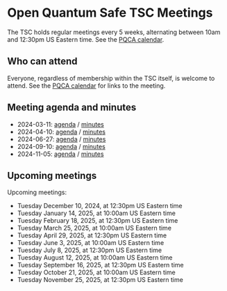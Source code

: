 # Open Quantum Safe TSC Meetings

The TSC holds regular meetings every 5 weeks, alternating between 10am and 12:30pm US Eastern time.  See the [PQCA calendar](https://pqca.org/calendar/).

## Who can attend

Everyone, regardless of membership within the TSC itself, is welcome to attend. See the [PQCA calendar](https://pqca.org/calendar/) for links to the meeting.

## Meeting agenda and minutes

- 2024-03-11: [agenda](2024-03-11/agenda.md) / [minutes](2024-03-11/minutes.md)
- 2024-04-10: [agenda](2024-04-10/agenda.md) / [minutes](2024-04-10/minutes.md)
- 2024-06-27: [agenda](2024-06-27/agenda.md) / [minutes](2024-06-27/minutes.md)
- 2024-09-10: [agenda](2024-09-10/agenda.md) / [minutes](2024-09-10/minutes.md)
- 2024-11-05: [agenda](2024-11-05/agenda.md) / [minutes](2024-11-05/minutes.md)

## Upcoming meetings

Upcoming meetings:

- Tuesday December 10, 2024, at 12:30pm US Eastern time
- Tuesday January 14, 2025, at 10:00am US Eastern time
- Tuesday February 18, 2025, at 12:30pm US Eastern time
- Tuesday March 25, 2025, at 10:00am US Eastern time
- Tuesday April 29, 2025, at 12:30pm US Eastern time
- Tuesday June 3, 2025, at 10:00am US Eastern time
- Tuesday July 8, 2025, at 12:30pm US Eastern time
- Tuesday August 12, 2025, at 10:00am US Eastern time
- Tuesday September 16, 2025, at 12:30pm US Eastern time
- Tuesday October 21, 2025, at 10:00am US Eastern time
- Tuesday November 25, 2025, at 12:30pm US Eastern time
